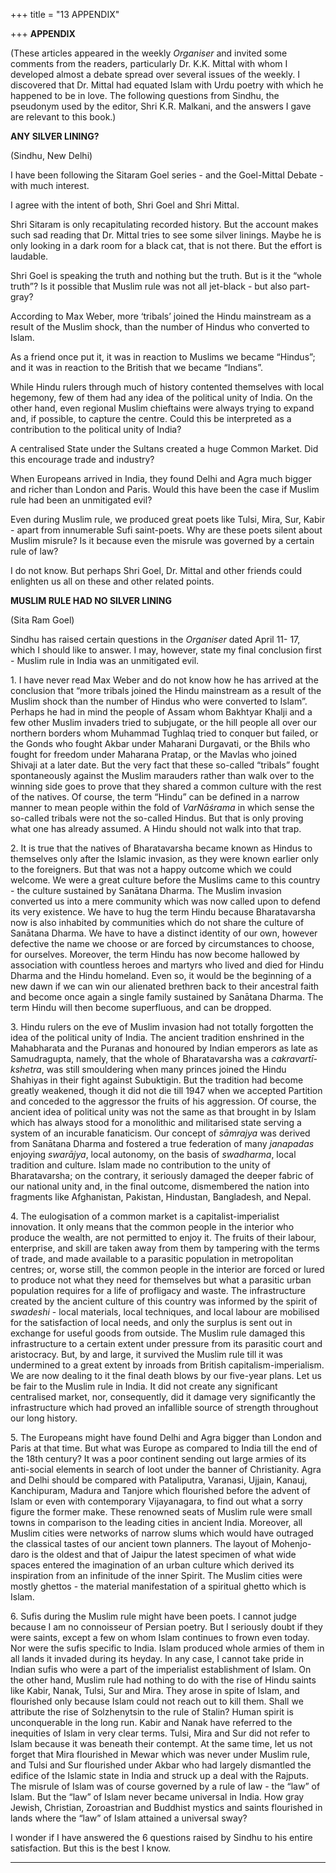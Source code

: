 +++
title = "13 APPENDIX"

+++
**APPENDIX**

(These articles appeared in the weekly *Organiser* and invited some
comments from the readers, particularly Dr. K.K. Mittal with whom I developed almost a debate spread over several issues of the weekly. I discovered that Dr. Mittal had equated Islam with Urdu poetry with which he happened to be in love. The following questions from Sindhu, the pseudonym used by the editor, Shri K.R. Malkani, and the answers I gave are relevant to this book.)  
 

**ANY SILVER LINING?**

(Sindhu, New Delhi)

I have been following the Sitaram Goel series - and the Goel-Mittal Debate - with much interest.

I agree with the intent of both, Shri Goel and Shri Mittal.

Shri Sitaram is only recapitulating recorded history. But the account makes such sad reading that Dr. Mittal tries to see some silver linings. Maybe he is only looking in a dark room for a black cat, that is not there. But the effort is laudable.

Shri Goel is speaking the truth and nothing but the truth. But is it the “whole truth”? Is it possible that Muslim rule was not all jet-black - but also part-gray?

According to Max Weber, more ‘tribals’ joined the Hindu mainstream as a result of the Muslim shock, than the number of Hindus who converted to Islam.

As a friend once put it, it was in reaction to Muslims we became “Hindus”; and it was in reaction to the British that we became “Indians”.

While Hindu rulers through much of history contented themselves with local hegemony, few of them had any idea of the political unity of India. On the other hand, even regional Muslim chieftains were always trying to expand and, if possible, to capture the centre. Could this be interpreted as a contribution to the political unity of India?

A centralised State under the Sultans created a huge Common Market. Did this encourage trade and industry?

When Europeans arrived in India, they found Delhi and Agra much bigger and richer than London and Paris. Would this have been the case if Muslim rule had been an unmitigated evil?

Even during Muslim rule, we produced great poets like Tulsi, Mira, Sur, Kabir - apart from innumerable Sufi saint-poets. Why are these poets silent about Muslim misrule? Is it because even the misrule was governed by a certain rule of law?

I do not know. But perhaps Shri Goel, Dr. Mittal and other friends could enlighten us all on these and other related points.  
 

**MUSLIM RULE HAD NO SILVER LINING**

(Sita Ram Goel)

Sindhu has raised certain questions in the *Organiser* dated April 11- 17, which I should like to answer. I may, however, state my final conclusion first - Muslim rule in India was an unmitigated evil.

1\. I have never read Max Weber and do not know how he has arrived at the conclusion that “more tribals joined the Hindu mainstream as a result of the Muslim shock than the number of Hindus who were converted to Islam”. Perhaps he had in mind the people of Assam whom Bakhtyar Khalji and a few other Muslim invaders tried to subjugate, or the hill people all over our northern borders whom Muhammad Tughlaq tried to conquer but failed, or the Gonds who fought Akbar under Maharani Durgavati, or the Bhils who fought for freedom under Maharana Pratap, or the Mavlas who joined Shivaji at a later date. But the very fact that these so-called “tribals” fought spontaneously against the Muslim marauders rather than walk over to the winning side goes to prove that they shared a common culture with the rest of the natives. Of course, the term “Hindu” can be defined in a narrow manner to mean people within the fold of *VarNāśrama* in which sense the so-called tribals were not the so-called Hindus. But that is only proving what one has already assumed. A Hindu should not walk into that trap.

2\. It is true that the natives of Bharatavarsha became known as Hindus to themselves only after the Islamic invasion, as they were known earlier only to the foreigners. But that was not a happy outcome which we could welcome. We were a great culture before the Muslims came to this country - the culture sustained by Sanātana Dharma. The Muslim invasion converted us into a mere community which was now called upon to defend its very existence. We have to hug the term Hindu because Bharatavarsha now is also inhabited by communities which do not share the culture of Sanātana Dharma. We have to have a distinct identity of our own, however defective the name we choose or are forced by circumstances to choose, for ourselves. Moreover, the term Hindu has now become hallowed by association with countless heroes and martyrs who lived and died for Hindu Dharma and the Hindu homeland. Even so, it would be the beginning of a new dawn if we can win our alienated brethren back to their ancestral faith and become once again a single family sustained by Sanātana Dharma. The term Hindu will then become superfluous, and can be dropped.

3\. Hindu rulers on the eve of Muslim invasion had not totally forgotten the idea of the political unity of India. The ancient tradition enshrined in the Mahabharata and the Puranas and honoured by Indian emperors as late as Samudragupta, namely, that the whole of Bharatavarsha was a *cakravartī-kshetra*, was still smouldering when many princes joined the Hindu Shahiyas in their fight against Subuktigin. But the tradition had become greatly weakened, though it did not die till 1947 when we accepted Partition and conceded to the aggressor the fruits of his aggression. Of course, the ancient idea of political unity was not the same as that brought in by Islam which has always stood for a monolithic and militarised state serving a system of an incurable fanaticism. Our concept of *sāmrajya* was derived from Sanātana Dharma and fostered a true federation of many *janapadas* enjoying *swarājya*, local autonomy, on the basis of *swadharma*, local tradition and culture. Islam made no contribution to the unity of Bharatavarsha; on the contrary, it seriously damaged the deeper fabric of our national unity and, in the final outcome, dismembered the nation into fragments like Afghanistan, Pakistan, Hindustan, Bangladesh, and Nepal.

4\. The eulogisation of a common market is a capitalist-imperialist innovation. It only means that the common people in the interior who produce the wealth, are not permitted to enjoy it. The fruits of their labour, enterprise, and skill are taken away from them by tampering with the terms of trade, and made available to a parasitic population in metropolitan centres; or, worse still, the common people in the interior are forced or lured to produce not what they need for themselves but what a parasitic urban population requires for a life of profligacy and waste. The infrastructure created by the ancient culture of this country was informed by the spirit of *swadeshi* - local materials, local techniques, and local labour are mobilised for the satisfaction of local needs, and only the surplus is sent out in exchange for useful goods from outside. The Muslim rule damaged this infrastructure to a certain extent under pressure from its parasitic court and aristocracy. But, by and large, it survived the Muslim rule till it was undermined to a great extent by inroads from British capitalism-imperialism. We are now dealing to it the final death blows by our five-year plans. Let us be fair to the Muslim rule in India. It did not create any significant centralised market, nor, consequently, did it damage very significantly the infrastructure which had proved an infallible source of strength throughout our long history.

5\. The Europeans might have found Delhi and Agra bigger than London and Paris at that time. But what was Europe as compared to India till the end of the 18th century? It was a poor continent sending out large armies of its anti-social elements in search of loot under the banner of Christianity. Agra and Delhi should be compared with Pataliputra, Varanasi, Ujjain, Kanauj, Kanchipuram, Madura and Tanjore which flourished before the advent of Islam or even with contemporary Vijayanagara, to find out what a sorry figure the former make. These renowned seats of Muslim rule were small towns in comparison to the leading cities in ancient India. Moreover, all Muslim cities were networks of narrow slums which would have outraged the classical tastes of our ancient town planners. The layout of Mohenjo-daro is the oldest and that of Jaipur the latest specimen of what wide spaces entered the imagination of an urban culture which derived its inspiration from an infinitude of the inner Spirit. The Muslim cities were mostly ghettos - the material manifestation of a spiritual ghetto which is Islam.

6\. Sufis during the Muslim rule might have been poets. I cannot judge because I am no connoisseur of Persian poetry. But I seriously doubt if they were saints, except a few on whom Islam continues to frown even today. Nor were the sufis specific to India. Islam produced whole armies of them in all lands it invaded during its heyday. In any case, I cannot take pride in Indian sufis who were a part of the imperialist establishment of Islam. On the other hand, Muslim rule had nothing to do with the rise of Hindu saints like Kabir, Nanak, Tulsi, Sur and Mira. They arose in spite of Islam, and flourished only because Islam could not reach out to kill them. Shall we attribute the rise of Solzhenytsin to the rule of Stalin? Human spirit is unconquerable in the long run. Kabir and Nanak have referred to the inequities of Islam in very clear terms. Tulsi, Mira and Sur did not refer to Islam because it was beneath their contempt. At the same time, let us not forget that Mira flourished in Mewar which was never under Muslim rule, and Tulsi and Sur flourished under Akbar who had largely dismantled the edifice of the Islamic state in India and struck up a deal with the Rajputs. The misrule of Islam was of course governed by a rule of law - the “law” of Islam. But the “law” of Islam never became universal in India. How gray Jewish, Christian, Zoroastrian and Buddhist mystics and saints flourished in lands where the “law” of Islam attained a universal sway?

I wonder if I have answered the 6 questions raised by Sindhu to his entire satisfaction. But this is the best I know.  
 

------------------------------------------------------------------------


